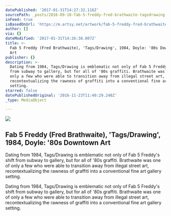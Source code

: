 ```yaml
---
datePublished: '2017-01-31T14:27:32.116Z'
sourcePath: _posts/2016-09-18-fab-5-freddy-fred-brathwaite-tagsdrawing-1984-doyle.md
inFeed: true
isBasedOnUrl: 'https://m.artsy.net/artwork/fab-5-freddy-fred-brathwaite-tags-slash-drawing'
author: []
via: {}
dateModified: '2017-01-31T14:26:38.007Z'
title: >-
  Fab 5 Freddy (Fred Brathwaite), 'Tags/Drawing', 1984, Doyle: '80s Downtown
  Art 
publisher: {}
description: >-
  Dating from 1984, Tags/Drawing is emblematic not only of Fab 5 Freddy's shift
  from subway to gallery, but for all of '80s graffiti. Brathwaite was one of
  only a few who were able to transition away from illegal street art,
  recontextualizing the rawness of graffiti into a conventional fine art gallery
  setting.
starred: false
datePublishedOriginal: '2016-11-23T11:40:29.248Z'
_type: MediaObject

---
```

<article style=""><img src="https://imgflo.herokuapp.com/graph/2b2431f8e7ba7b0/4030e75e038c24607e9c5912d6b51848/croprotate.jpg?cropheight=3259&amp;cropwidth=3893&amp;degrees=0&amp;input=https%3A%2F%2Fd32dm0rphc51dk.cloudfront.net%2F4ubTk0brDePaBViGlXJ9nA%2Fnormalized.jpg&amp;x=0&amp;y=0" /><h1>Fab 5 Freddy (Fred Brathwaite), 'Tags/Drawing', 1984, Doyle: '80s Downtown Art </h1><p>Dating from 1984, Tags/Drawing is emblematic not only of Fab 5 Freddy's shift from subway to gallery, but for all of '80s graffiti. Brathwaite was one of only a few who were able to transition away from illegal street art, recontextualizing the rawness of graffiti into a conventional fine art gallery setting.</p></article>

Dating from 1984, Tags/Drawing is emblematic not only of Fab 5 Freddy's shift from subway to gallery, but for all of '80s graffiti. Brathwaite was one of only a few who were able to transition away from illegal street art, recontextualizing the rawness of graffiti into a conventional fine art gallery setting.